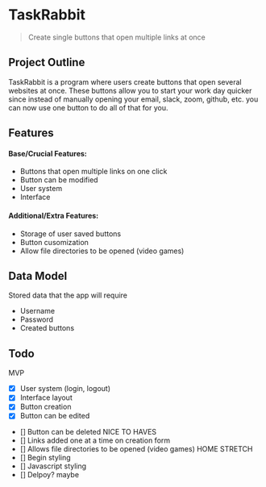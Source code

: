 # TaskRabbit
> Create single buttons that open multiple links at once

## Project Outline
TaskRabbit is a program where users create buttons that open several websites at once. These buttons allow you to start your work day quicker since instead of manually opening your email, slack, zoom, github, etc. you can now use one button to do all of that for you.

## Features

#### Base/Crucial Features:
- Buttons that open multiple links on one click
- Button can be modified 
- User system
- Interface
#### Additional/Extra Features:
- Storage of user saved buttons
- Button cusomization
- Allow file directories to be opened (video games)
## Data Model
Stored data that the app will require
- Username
- Password
- Created buttons

## Todo
MVP
- [x] User system (login, logout)
- [x] Interface layout
- [x] Button creation
- [x] Button can be edited
- [] Button can be deleted
NICE TO HAVES
- [] Links added one at a time on creation form
- [] Allows file directories to be opened (video games)
HOME STRETCH
- [] Begin styling 
- [] Javascript styling
- [] Delpoy? maybe
